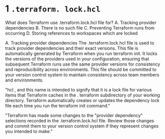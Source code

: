 
# 1 `.terraform. lock.hcl`


What does Terraform use .terraform.lock.hcl file for?
A. Tracking provider dependencies
B. There is no such file
C. Preventing Terraform runs from occurring
D. Storing references to workspaces which are locked



A. Tracking provider dependencies
The .terraform.lock.hcl file is used to track provider dependencies and their exact versions. This file is automatically generated by Terraform when you run terraform init. 
It locks the versions of the providers used in your configuration, ensuring that subsequent Terraform runs use the same provider versions for consistency and reproducibility across environments. This file should be committed to your version control system to maintain consistency across team members and environments.

"hcl , and this name is intended to signify that it is a lock file for various items that Terraform caches in the . terraform subdirectory of your working directory. Terraform automatically creates or updates the dependency lock file each time you run the terraform init command."

"Terraform has made some changes to the "provider dependency" selections recorded in the .terraform.lock.hcl file. Review those changes and commit them to your version control system if they represent changes you intended to make."

